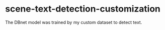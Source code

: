 # scene-text-detection-customization
The DBnet model was trained by my custom dataset to detect text.
